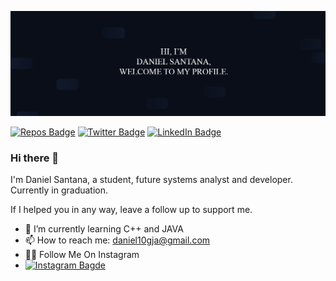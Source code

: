 ![Daniel's GitHub Banner](./assets/banner.png)

[![Repos Badge](https://badges.pufler.dev/repos/bryan-matheus)](https://github.com/DanielSantDev?tab=repositories)
[![Twitter Badge](https://img.shields.io/badge/Twitter-Profile-informational?style=flat&logo=twitter&logoColor=white&color=1CA2F1)](https://twitter.com/Daniel_SantanaT)
[![LinkedIn Badge](https://img.shields.io/badge/LinkedIn-Profile-informational?style=flat&logo=linkedin&logoColor=white&color=0D76A8)](https://www.linkedin.com/in/ddanielssantana/)
### Hi there 👋

I'm Daniel Santana, a student, future systems analyst and developer. Currently in graduation.

If I helped you in any way, leave a follow up to support me.
- 🌱 I’m currently learning C++ and JAVA
- 📫 How to reach me: daniel10gja@gmail.com
- 👨‍💻 Follow Me On Instagram
- [![Instagram Bagde](https://img.shields.io/badge/Instagram-E4405F?style=for-the-badge&logo=instagram&logoColor=white)](https://www.instagram.com/daniel_san.t/)
